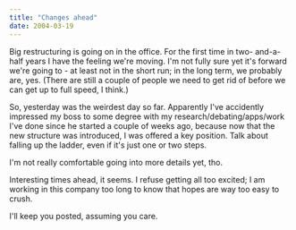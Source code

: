 ```yaml
---
title: "Changes ahead"
date: 2004-03-19
---
```


Big restructuring is going on in the office. For the first time in two-
and-a-half years I have the feeling we're moving. I'm not fully sure yet it's forward we're going to - at least not in the short run; in the long term, we probably are, yes. (There are still a couple of people we need to get rid of before we can get up to full speed, I think.)

So, yesterday was the weirdest day so far. Apparently I've accidently impressed my boss to some degree with my research/debating/apps/work I've done since he started a couple of weeks ago, because now that the new structure was introduced, I was offered a key position. Talk about falling up the ladder,
even if it's just one or two steps.

I'm not really comfortable going into more details yet, tho.

Interesting times ahead, it seems. I refuse getting all too excited; I am working in this company too long to know that hopes are way too easy to crush.

I'll keep you posted, assuming you care.

